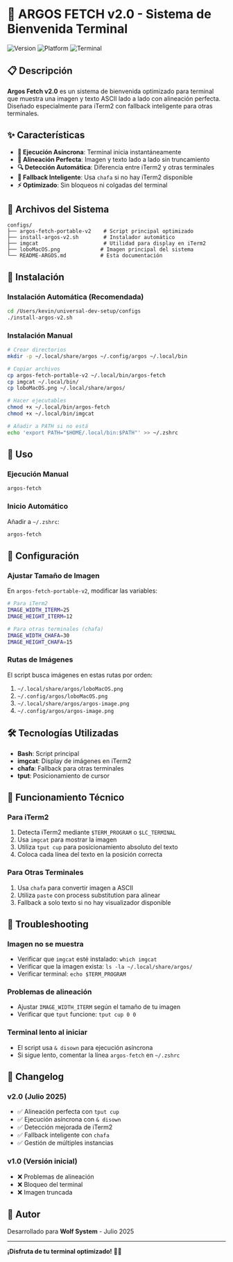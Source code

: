 # 🐺 ARGOS FETCH v2.0 - Sistema de Bienvenida Terminal

![Version](https://img.shields.io/badge/version-2.0-blue.svg)
![Platform](https://img.shields.io/badge/platform-macOS-lightgrey.svg)
![Terminal](https://img.shields.io/badge/terminal-iTerm2-green.svg)

## 📋 Descripción

**Argos Fetch v2.0** es un sistema de bienvenida optimizado para terminal que muestra una imagen y texto ASCII lado a lado con alineación perfecta. Diseñado especialmente para iTerm2 con fallback inteligente para otras terminales.

## ✨ Características

- **🚀 Ejecución Asíncrona**: Terminal inicia instantáneamente
- **🎯 Alineación Perfecta**: Imagen y texto lado a lado sin truncamiento
- **🔍 Detección Automática**: Diferencia entre iTerm2 y otras terminales
- **🔄 Fallback Inteligente**: Usa `chafa` si no hay iTerm2 disponible
- **⚡ Optimizado**: Sin bloqueos ni colgadas del terminal

## 📁 Archivos del Sistema

```
configs/
├── argos-fetch-portable-v2    # Script principal optimizado
├── install-argos-v2.sh        # Instalador automático
├── imgcat                     # Utilidad para display en iTerm2
├── loboMacOS.png             # Imagen principal del sistema
└── README-ARGOS.md           # Esta documentación
```

## 🚀 Instalación

### Instalación Automática (Recomendada)

```bash
cd /Users/kevin/universal-dev-setup/configs
./install-argos-v2.sh
```

### Instalación Manual

```bash
# Crear directorios
mkdir -p ~/.local/share/argos ~/.config/argos ~/.local/bin

# Copiar archivos
cp argos-fetch-portable-v2 ~/.local/bin/argos-fetch
cp imgcat ~/.local/bin/
cp loboMacOS.png ~/.local/share/argos/

# Hacer ejecutables
chmod +x ~/.local/bin/argos-fetch
chmod +x ~/.local/bin/imgcat

# Añadir a PATH si no está
echo 'export PATH="$HOME/.local/bin:$PATH"' >> ~/.zshrc
```

## 🎯 Uso

### Ejecución Manual
```bash
argos-fetch
```

### Inicio Automático
Añadir a `~/.zshrc`:
```bash
argos-fetch
```

## 🔧 Configuración

### Ajustar Tamaño de Imagen
En `argos-fetch-portable-v2`, modificar las variables:

```bash
# Para iTerm2
IMAGE_WIDTH_ITERM=25
IMAGE_HEIGHT_ITERM=12

# Para otras terminales (chafa)
IMAGE_WIDTH_CHAFA=30
IMAGE_HEIGHT_CHAFA=15
```

### Rutas de Imágenes
El script busca imágenes en estas rutas por orden:
1. `~/.local/share/argos/loboMacOS.png`
2. `~/.config/argos/loboMacOS.png`
3. `~/.local/share/argos/argos-image.png`
4. `~/.config/argos/argos-image.png`

## 🛠️ Tecnologías Utilizadas

- **Bash**: Script principal
- **imgcat**: Display de imágenes en iTerm2
- **chafa**: Fallback para otras terminales
- **tput**: Posicionamiento de cursor

## 🎨 Funcionamiento Técnico

### Para iTerm2
1. Detecta iTerm2 mediante `$TERM_PROGRAM` o `$LC_TERMINAL`
2. Usa `imgcat` para mostrar la imagen
3. Utiliza `tput cup` para posicionamiento absoluto del texto
4. Coloca cada línea del texto en la posición correcta

### Para Otras Terminales
1. Usa `chafa` para convertir imagen a ASCII
2. Utiliza `paste` con process substitution para alinear
3. Fallback a solo texto si no hay visualizador disponible

## 🚨 Troubleshooting

### Imagen no se muestra
- Verificar que `imgcat` esté instalado: `which imgcat`
- Verificar que la imagen exista: `ls -la ~/.local/share/argos/`
- Verificar terminal: `echo $TERM_PROGRAM`

### Problemas de alineación
- Ajustar `IMAGE_WIDTH_ITERM` según el tamaño de tu imagen
- Verificar que `tput` funcione: `tput cup 0 0`

### Terminal lento al iniciar
- El script usa `& disown` para ejecución asíncrona
- Si sigue lento, comentar la línea `argos-fetch` en `~/.zshrc`

## 📝 Changelog

### v2.0 (Julio 2025)
- ✅ Alineación perfecta con `tput cup`
- ✅ Ejecución asíncrona con `& disown`
- ✅ Detección mejorada de iTerm2
- ✅ Fallback inteligente con `chafa`
- ✅ Gestión de múltiples instancias

### v1.0 (Versión inicial)
- ❌ Problemas de alineación
- ❌ Bloqueo del terminal
- ❌ Imagen truncada

## 👤 Autor

Desarrollado para **Wolf System** - Julio 2025

---

**¡Disfruta de tu terminal optimizado!** 🐺✨
